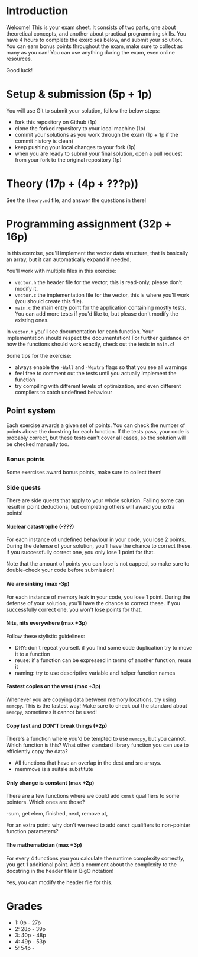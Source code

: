 # Introduction

Welcome! This is your exam sheet. It consists of two parts, one about theoretical concepts, and another about 
practical programming skills. You have 4 hours to complete the exercises below, and submit your solution. You 
can earn bonus points throughout the exam, make sure to collect as many as you can! You can use anything during 
the exam, even online resources.

Good luck!

# Setup & submission (5p + 1p)

You will use Git to submit your solution, follow the below steps:  
* fork this repository on Github (1p)
* clone the forked repository to your local machine (1p)
* commit your solutions as you work through the exam (1p + 1p if the commit history is clean)
* keep pushing your local changes to your fork (1p)
* when you are ready to submit your final solution, open a pull request from your fork to the original repository (1p)

# Theory (17p + (4p + ???p))

See the `theory.md` file, and answer the questions in there!

# Programming assignment (32p + 16p)

In this exercise, you'll implement the vector data structure, that is basically an array, but it can automatically 
expand if needed.

You'll work with multiple files in this exercise:
* `vector.h` the header file for the vector, this is read-only, please don't modify it.
* `vector.c` the implementation file for the vector, this is where you'll work (you should create this file).
* `main.c` the main entry point for the application containing mostly tests. You can add more tests if you'd like to, but please don't modify the existing ones.

In `vector.h` you'll see documentation for each function. Your implementation should respect the documentation!
For further guidance on how the functions should work exactly, check out the tests in `main.c`!

Some tips for the exercise:
* always enable the `-Wall` and `-Wextra` flags so that you see all warnings
* feel free to comment out the tests until you actually implement the function
* try compiling with different levels of optimization, and even different compilers to catch undefined behaviour

## Point system

Each exercise awards a given set of points. You can check the number of points above the docstring for each function.
If the tests pass, your code is probably correct, but these tests can't cover all cases, so the solution will be checked 
manually too.

### Bonus points

Some exercises award bonus points, make sure to collect them!

### Side quests

There are side quests that apply to your whole solution. Failing some can result in point deductions, but completing
others will award you extra points!

#### Nuclear catastrophe (-???)

For each instance of undefined behaviour in your code, you lose 2 points. During the defense of your solution, you'll have 
the chance to correct these. If you successfully correct one, you only lose 1 point for that.

Note that the amount of points you can lose is not capped, so make sure to double-check your code before submission!

#### We are sinking (max -3p)

For each instance of memory leak in your code, you lose 1 point. During the defense of your solution, you'll have
the chance to correct these. If you successfully correct one, you won't lose points for that.

#### Nits, nits everywhere (max +3p)

Follow these stylistic guidelines:
* DRY: don't repeat yourself. if you find some code duplication try to move it to a function
* reuse: if a function can be expressed in terms of another function, reuse it
* naming: try to use descriptive variable and helper function names

#### Fastest copies on the west (max +3p)

Whenever you are copying data between memory locations, try using `memcpy`. This is the fastest way! Make sure to check 
out the standard about `memcpy`, sometimes it cannot be used!

#### Copy fast and DON'T break things (+2p)

There's a function where you'd be tempted to use `memcpy`, but you cannot. Which function is this? What other standard 
library function you can use to efficiently copy the data?

- All functions that have an overlap in the dest and src arrays.
- memmove is a suitale substitute

#### Only change is constant (max +2p)

There are a few functions where we could add `const` qualifiers to some pointers. Which ones are those?

-sum, get elem, finished, next, remove at, 

For an extra point: why don't we need to add `const` qualifiers to non-pointer function parameters?

#### The mathematician (max +3p)

For every 4 functions you you calculate the runtime complexity correctly, you get 1 additional point. 
Add a comment about the complexity to the docstring in the header file in BigO notation!

Yes, you can modify the header file for this. 

# Grades

* 1: 0p - 27p 
* 2: 28p - 39p
* 3: 40p - 48p
* 4: 49p - 53p
* 5: 54p -

